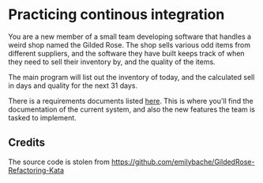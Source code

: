 # Practicing continous integration 

You are a new member of a small team developing software that handles a weird shop named the Gilded Rose. The shop sells various odd items from different suppliers, and the software they have built keeps track of when they need to sell their inventory by, and the quality of the items. 

The main program will list out the inventory of today, and the calculated sell in days and quality for the next 31 days. 

There is a requirements documents listed [here](requirements.md). This is where you'll find the documentation of the current system, and also the new features the team is tasked to implement. 


## Credits

The source code is stolen from https://github.com/emilybache/GildedRose-Refactoring-Kata 